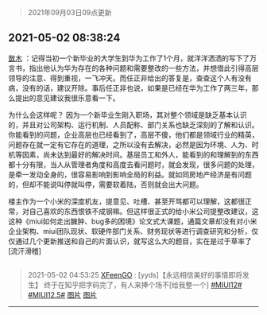 > 2021年09月03日09点更新
<link rel="stylesheet" href="https://cdn.jsdelivr.net/gh/taotie6/sampleJSON@main/css/photo_show.css">


 ## 2021-05-02 08:38:24 

 [㪚木](https://www.coolapk.com/feed/26701825?shareKey=NTFhOGI5Y2NiMTkxNjEzMTc3ZWI~) ：记得当初一个新毕业的大学生到华为工作了1个月，就洋洋洒洒的写下了万言书，指出他认为华为存在的各种问题和需要整改的一些方法，并想借此引得高层领导的注意、得到重视，一飞冲天。而任正非给出的答复是，查查这个人有没有病，没有的话，建议开除。事后任正非也说，如果是已经在华为工作了两三年<!--break-->，那么提出的意见建议我很乐意看一下。

为什么会这样呢？
因为一个新毕业生刚入职场，其对整个领域是缺乏基本认识的，并且对公司架构、运行机制、人员配称、部门关系也缺乏深刻的了解和认识。你能看到的问题，企业高层也已经看到了，高层不傻，他们都是领域行业的精英，问题存在就一定有它存在的道理，之所以没有去解决，必然是因为环境、人为、时机等因素，尚未达到最好的解决时间。基层员工和外人，能看到的和理解到的东西都十分有限，当人从管理者角度和高度去看问题时，就会发现，很多问题的处理，是牵一发动全身的，很容易影响到影响全局的利益。就如同房地产经济是有问题的，但却不能说叫停就叫停，需要软着陆，否则就会出大问题。

楼主作为一个小米的深度机友，提意见、吐槽、甚至开骂都可以理解，这都很正常，对自己喜欢的东西恨铁不成钢嘛。但这样很正式的给小米公司提整改建议，这这种《miui如何走出臃肿、bug多的困境》论文式大课题，通篇文章却没有对小米企业架构、miui团队现状、软硬件部门关系、财务现状等进行调查研究和分析，仅仅通过几个更新推送和自己的片面认识，就写这么大的题目，实在是过于草率了[流汗滑稽] 

<div class="album">
<img class="img-item" src="" />
</div>

> 2021-05-02 04:53:25 
> [XFeenGO](https://www.coolapk.com/feed/26700601?shareKey=ZjRhNDczNWQyYjUzNjEzMTc3ZWI~) : [yyds]【永远相信美好的事情即将发生】 终于在知乎把字码完了，有人来捧个场不[给我整一个] <a class="feed-link-tag" href="/t/MIUI12?type=0">#MIUI12#</a> <a class="feed-link-tag" href="/t/MIUI12.5?type=0">#MIUI12.5#</a> 
[图片](http://image.coolapk.com/feed/2021/0502/04/692529_e0efdf2e_2401_5404@540x10704.jpeg)
[图片](http://image.coolapk.com/feed/2021/0502/04/692529_77f3f732_2401_5406@906x9147.jpeg)

 ------- 

